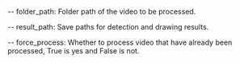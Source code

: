 
-- folder_path: Folder path of the video to be processed. 

-- result_path: Save paths for detection and drawing results. 

-- force_process: Whether to process video that have already been processed, True is yes and False is not. 


